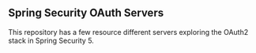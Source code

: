 ## Spring Security OAuth Servers

This repository has a few resource different servers exploring the OAuth2 stack in Spring Security 5.

